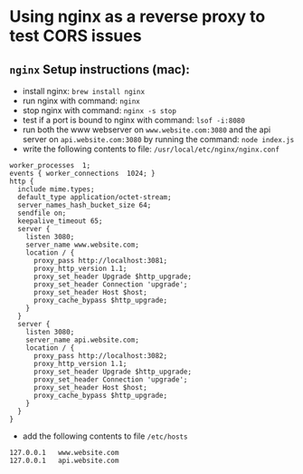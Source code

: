# Using nginx as a reverse proxy to test CORS issues

## `nginx` Setup instructions (mac):

 * install nginx: `brew install nginx`
 * run nginx with command: `nginx`
 * stop nginx with command: `nginx -s stop`
 * test if a port is bound to nginx with command: `lsof -i:8080`
 * run both the www webserver on `www.website.com:3080` and
   the api server on `api.website.com:3080` by running the command: `node index.js`
 * write the following contents to file: `/usr/local/etc/nginx/nginx.conf`

```
worker_processes  1;
events { worker_connections  1024; }
http {
  include mime.types;
  default_type application/octet-stream;
  server_names_hash_bucket_size 64;
  sendfile on;
  keepalive_timeout 65;
  server {
    listen 3080;
    server_name www.website.com;
    location / {
      proxy_pass http://localhost:3081;
      proxy_http_version 1.1;
      proxy_set_header Upgrade $http_upgrade;
      proxy_set_header Connection 'upgrade';
      proxy_set_header Host $host;
      proxy_cache_bypass $http_upgrade;
    }
  }
  server {
    listen 3080;
    server_name api.website.com;
    location / {
      proxy_pass http://localhost:3082;
      proxy_http_version 1.1;
      proxy_set_header Upgrade $http_upgrade;
      proxy_set_header Connection 'upgrade';
      proxy_set_header Host $host;
      proxy_cache_bypass $http_upgrade;
    }
  }
}
```

 * add the following contents to file `/etc/hosts`
```
127.0.0.1   www.website.com
127.0.0.1   api.website.com
```
